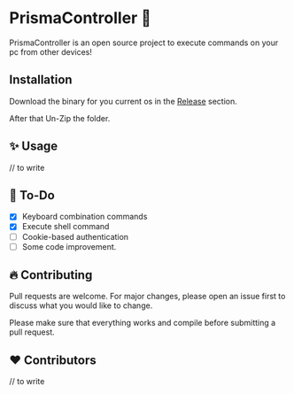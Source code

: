 # PrismaController 💎

PrismaController is an open source project to execute commands on your pc from other devices!

## Installation

Download the binary for you current os in the [Release](https://github.com/iimrudy/PrismaController/releases) section.

After that Un-Zip the folder.


## ✨ Usage

// to write

## 📝 To-Do

- [x] Keyboard combination commands
- [x] Execute shell command
- [ ] Cookie-based authentication
- [ ] Some code improvement.

## 🔥 Contributing
Pull requests are welcome. For major changes, please open an issue first to discuss what you would like to change.

Please make sure that everything works and compile before submitting a pull request.

## ❤️ Contributors 
// to write
